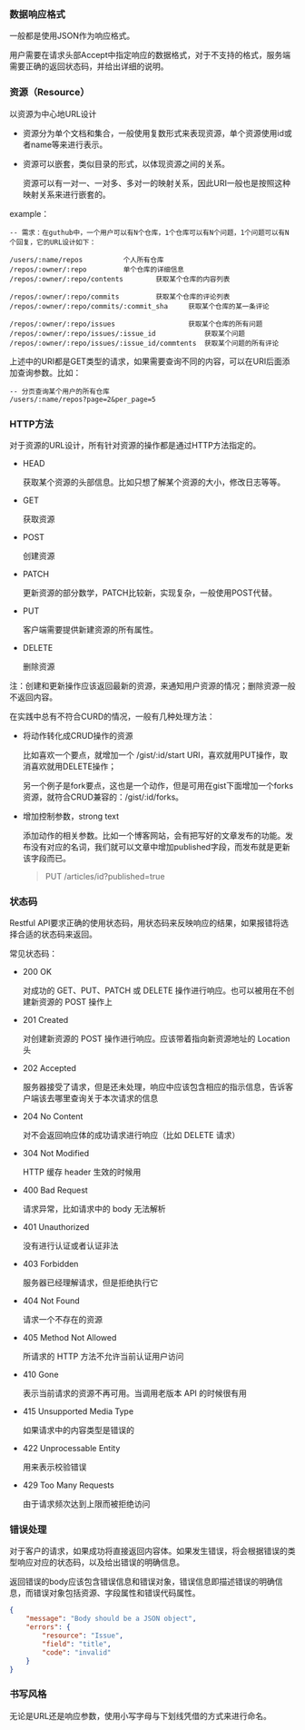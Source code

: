 ### 数据响应格式

一般都是使用JSON作为响应格式。

用户需要在请求头部Accept中指定响应的数据格式，对于不支持的格式，服务端需要正确的返回状态码，并给出详细的说明。





### 资源（Resource）

以资源为中心地URL设计

- 资源分为单个文档和集合，一般使用复数形式来表现资源，单个资源使用id或者name等来进行表示。

- 资源可以嵌套，类似目录的形式，以体现资源之间的关系。

  资源可以有一对一、一对多、多对一的映射关系，因此URI一般也是按照这种映射关系来进行嵌套的。

example：

```
-- 需求：在guthub中，一个用户可以有N个仓库，1个仓库可以有N个问题，1个问题可以有N个回复，它的URL设计如下：

/users/:name/repos			个人所有仓库
/repos/:owner/:repo			单个仓库的详细信息
/repos/:owner/:repo/contents		获取某个仓库的内容列表

/repos/:owner/:repo/commits			获取某个仓库的评论列表
/repos/:owner/:repo/commits/:commit_sha		获取某个仓库的某一条评论

/repos/:owner/:repo/issues					获取某个仓库的所有问题
/repos/:owner/:repo/issues/:issue_id			获取某个问题
/repos/:owner/:repo/issues/:issue_id/commtents	获取某个问题的所有评论
```

上述中的URI都是GET类型的请求，如果需要查询不同的内容，可以在URI后面添加查询参数。比如：

```
-- 分页查询某个用户的所有仓库
/users/:name/repos?page=2&per_page=5
```



### HTTP方法

对于资源的URL设计，所有针对资源的操作都是通过HTTP方法指定的。

- HEAD

  获取某个资源的头部信息。比如只想了解某个资源的大小，修改日志等等。

- GET

  获取资源

- POST

  创建资源

- PATCH

  更新资源的部分数学，PATCH比较新，实现复杂，一般使用POST代替。

- PUT

  客户端需要提供新建资源的所有属性。

- DELETE

  删除资源

注：创建和更新操作应该返回最新的资源，来通知用户资源的情况；删除资源一般不返回内容。

在实践中总有不符合CURD的情况，一般有几种处理方法：

- 将动作转化成CRUD操作的资源

  比如喜欢一个要点，就增加一个 /gist/:id/start URI，喜欢就用PUT操作，取消喜欢就用DELETE操作；

  另一个例子是fork要点，这也是一个动作，但是可用在gist下面增加一个forks资源，就符合CRUD兼容的：/gist/:id/forks。

- 增加控制参数，strong text

  添加动作的相关参数。比如一个博客网站，会有把写好的文章发布的功能。发布没有对应的名词，我们就可以文章中增加published字段，而发布就是更新该字段而已。

  > PUT /articles/id?published=true








### 状态码

Restful API要求正确的使用状态码，用状态码来反映响应的结果，如果报错将选择合适的状态码来返回。

常见状态码：

- 200 OK

   对成功的 GET、PUT、PATCH 或 DELETE 操作进行响应。也可以被用在不创建新资源的 POST 操作上

- 201 Created

  对创建新资源的 POST 操作进行响应。应该带着指向新资源地址的 Location 头

- 202 Accepted

  服务器接受了请求，但是还未处理，响应中应该包含相应的指示信息，告诉客户端该去哪里查询关于本次请求的信息

- 204 No Content

  对不会返回响应体的成功请求进行响应（比如 DELETE 请求）

- 304 Not Modified

  HTTP 缓存 header 生效的时候用

- 400 Bad Request

  请求异常，比如请求中的 body 无法解析

- 401 Unauthorized

  没有进行认证或者认证非法

- 403 Forbidden

  服务器已经理解请求，但是拒绝执行它

- 404 Not Found

  请求一个不存在的资源

- 405 Method Not Allowed

  所请求的 HTTP 方法不允许当前认证用户访问

- 410 Gone

  表示当前请求的资源不再可用。当调用老版本 API 的时候很有用

- 415 Unsupported Media Type

  如果请求中的内容类型是错误的

- 422 Unprocessable Entity

  用来表示校验错误

- 429 Too Many Requests

  由于请求频次达到上限而被拒绝访问



### 错误处理

对于客户的请求，如果成功将直接返回内容体。如果发生错误，将会根据错误的类型响应对应的状态码，以及给出错误的明确信息。

返回错误的body应该包含错误信息和错误对象，错误信息即描述错误的明确信息，而错误对象包括资源、字段属性和错误代码属性。

```json
{
    "message": "Body should be a JSON object",
    "errors": {
        "resource": "Issue",
        "field": "title",
        "code": "invalid"
    }
}
```



### 书写风格

无论是URL还是响应参数，使用小写字母与下划线凭借的方式来进行命名。










